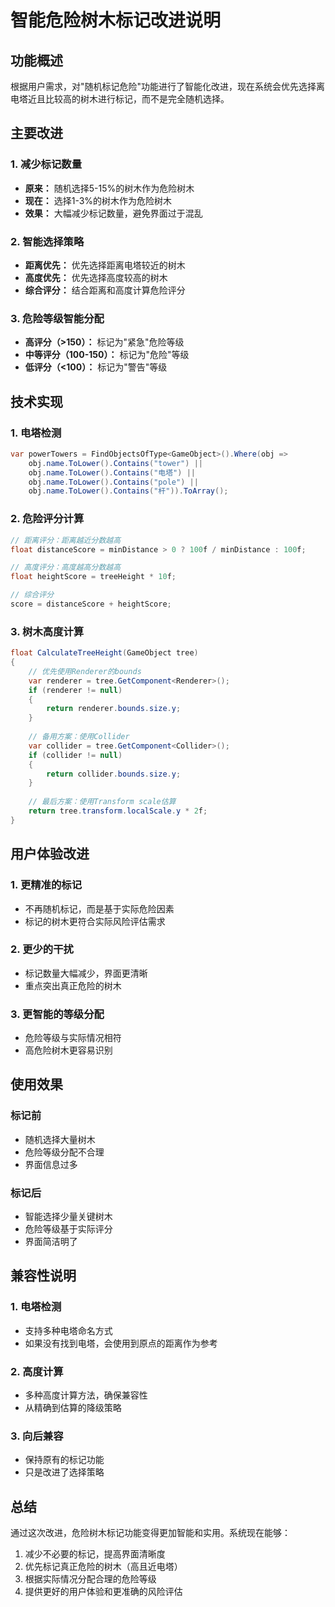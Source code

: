 # 智能危险树木标记改进说明

## 功能概述

根据用户需求，对"随机标记危险"功能进行了智能化改进，现在系统会优先选择离电塔近且比较高的树木进行标记，而不是完全随机选择。

## 主要改进

### 1. 减少标记数量
- **原来：** 随机选择5-15%的树木作为危险树木
- **现在：** 选择1-3%的树木作为危险树木
- **效果：** 大幅减少标记数量，避免界面过于混乱

### 2. 智能选择策略
- **距离优先：** 优先选择距离电塔较近的树木
- **高度优先：** 优先选择高度较高的树木
- **综合评分：** 结合距离和高度计算危险评分

### 3. 危险等级智能分配
- **高评分（>150）：** 标记为"紧急"危险等级
- **中等评分（100-150）：** 标记为"危险"等级
- **低评分（<100）：** 标记为"警告"等级

## 技术实现

### 1. 电塔检测
```csharp
var powerTowers = FindObjectsOfType<GameObject>().Where(obj => 
    obj.name.ToLower().Contains("tower") || 
    obj.name.ToLower().Contains("电塔") ||
    obj.name.ToLower().Contains("pole") ||
    obj.name.ToLower().Contains("杆")).ToArray();
```

### 2. 危险评分计算
```csharp
// 距离评分：距离越近分数越高
float distanceScore = minDistance > 0 ? 100f / minDistance : 100f;

// 高度评分：高度越高分数越高
float heightScore = treeHeight * 10f;

// 综合评分
score = distanceScore + heightScore;
```

### 3. 树木高度计算
```csharp
float CalculateTreeHeight(GameObject tree)
{
    // 优先使用Renderer的bounds
    var renderer = tree.GetComponent<Renderer>();
    if (renderer != null)
    {
        return renderer.bounds.size.y;
    }
    
    // 备用方案：使用Collider
    var collider = tree.GetComponent<Collider>();
    if (collider != null)
    {
        return collider.bounds.size.y;
    }
    
    // 最后方案：使用Transform scale估算
    return tree.transform.localScale.y * 2f;
}
```

## 用户体验改进

### 1. 更精准的标记
- 不再随机标记，而是基于实际危险因素
- 标记的树木更符合实际风险评估需求

### 2. 更少的干扰
- 标记数量大幅减少，界面更清晰
- 重点突出真正危险的树木

### 3. 更智能的等级分配
- 危险等级与实际情况相符
- 高危险树木更容易识别

## 使用效果

### 标记前
- 随机选择大量树木
- 危险等级分配不合理
- 界面信息过多

### 标记后
- 智能选择少量关键树木
- 危险等级基于实际评分
- 界面简洁明了

## 兼容性说明

### 1. 电塔检测
- 支持多种电塔命名方式
- 如果没有找到电塔，会使用到原点的距离作为参考

### 2. 高度计算
- 多种高度计算方法，确保兼容性
- 从精确到估算的降级策略

### 3. 向后兼容
- 保持原有的标记功能
- 只是改进了选择策略

## 总结

通过这次改进，危险树木标记功能变得更加智能和实用。系统现在能够：
1. 减少不必要的标记，提高界面清晰度
2. 优先标记真正危险的树木（高且近电塔）
3. 根据实际情况分配合理的危险等级
4. 提供更好的用户体验和更准确的风险评估
